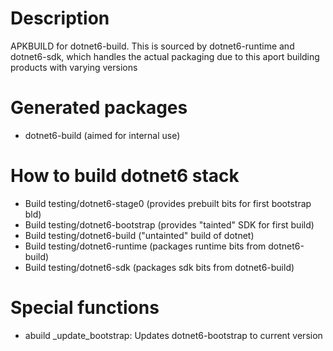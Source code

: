 # Description
APKBUILD for dotnet6-build. This is sourced by dotnet6-runtime and dotnet6-sdk,
which handles the actual packaging due to this aport building products with
varying versions

# Generated packages
* dotnet6-build (aimed for internal use)
 
# How to build dotnet6 stack
* Build testing/dotnet6-stage0 (provides prebuilt bits for first bootstrap bld)
* Build testing/dotnet6-bootstrap (provides "tainted" SDK for first build)
* Build testing/dotnet6-build ("untainted" build of dotnet)
* Build testing/dotnet6-runtime (packages runtime bits from dotnet6-build)
* Build testing/dotnet6-sdk (packages sdk bits from dotnet6-build)

# Special functions
* abuild _update_bootstrap: Updates dotnet6-bootstrap to current version
